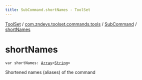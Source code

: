 ```yaml
---
title: SubCommand.shortNames - ToolSet
---
```


[ToolSet](../../index.html) / [com.zndevs.toolset.commands.tools](../index.html) / [SubCommand](index.html) / [shortNames](./short-names.html)

# shortNames

`var shortNames: `[`Array`](https://kotlinlang.org/api/latest/jvm/stdlib/kotlin/-array/index.html)`<`[`String`](https://kotlinlang.org/api/latest/jvm/stdlib/kotlin/-string/index.html)`>`

Shortened names (aliases) of the command


